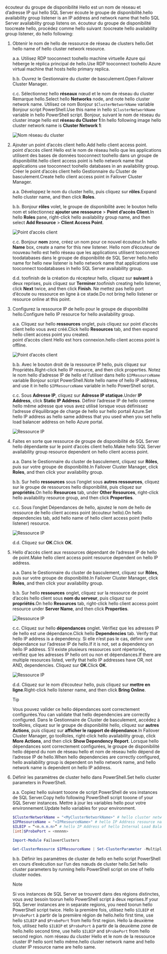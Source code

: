 <span data-ttu-id="cad19-101">écouteur du groupe de disponibilité Hello est un nom de réseau et d’adresse IP qui hello SQL Server écoute le groupe de disponibilité.</span><span class="sxs-lookup"><span data-stu-id="cad19-101">hello availability group listener is an IP address and network name that hello SQL Server availability group listens on.</span></span> <span data-ttu-id="cad19-102">écouteur du groupe de disponibilité toocreate hello, procédez comme hello suivant :</span><span class="sxs-lookup"><span data-stu-id="cad19-102">toocreate hello availability group listener, do hello following:</span></span>

1. <span data-ttu-id="cad19-103"><a name="getnet"></a>Obtenir le nom de hello de ressource de réseau de clusters hello.</span><span class="sxs-lookup"><span data-stu-id="cad19-103"><a name="getnet"></a>Get hello name of hello cluster network resource.</span></span>

    <span data-ttu-id="cad19-104">a.</span><span class="sxs-lookup"><span data-stu-id="cad19-104">a.</span></span> <span data-ttu-id="cad19-105">Utilisez RDP tooconnect toohello machine virtuelle Azure qui héberge le réplica principal de hello.</span><span class="sxs-lookup"><span data-stu-id="cad19-105">Use RDP tooconnect toohello Azure virtual machine that hosts hello primary replica.</span></span> 

    <span data-ttu-id="cad19-106">b.</span><span class="sxs-lookup"><span data-stu-id="cad19-106">b.</span></span> <span data-ttu-id="cad19-107">Ouvrez le Gestionnaire du cluster de basculement.</span><span class="sxs-lookup"><span data-stu-id="cad19-107">Open Failover Cluster Manager.</span></span>

    <span data-ttu-id="cad19-108">c.</span><span class="sxs-lookup"><span data-stu-id="cad19-108">c.</span></span> <span data-ttu-id="cad19-109">Sélectionnez hello **réseaux** nœud et le nom de réseau du cluster Remarque hello.</span><span class="sxs-lookup"><span data-stu-id="cad19-109">Select hello **Networks** node, and note hello cluster network name.</span></span> <span data-ttu-id="cad19-110">Utilisez ce nom Bonjour `$ClusterNetworkName` variable Bonjour script PowerShell.</span><span class="sxs-lookup"><span data-stu-id="cad19-110">Use this name in hello `$ClusterNetworkName` variable in hello PowerShell script.</span></span> <span data-ttu-id="cad19-111">Bonjour, suivant le nom de réseau du cluster image hello est **réseau du Cluster 1**:</span><span class="sxs-lookup"><span data-stu-id="cad19-111">In hello following image hello cluster network name is **Cluster Network 1**:</span></span>

   ![Nom réseau du cluster](./media/virtual-machines-ag-listener-configure/90-clusternetworkname.png)

2. <span data-ttu-id="cad19-113"><a name="addcap"></a>Ajouter un point d’accès client hello.</span><span class="sxs-lookup"><span data-stu-id="cad19-113"><a name="addcap"></a>Add hello client access point.</span></span>  
    <span data-ttu-id="cad19-114">point d’accès client Hello est le nom de réseau hello que les applications utilisent des bases de données tooconnect toohello dans un groupe de disponibilité.</span><span class="sxs-lookup"><span data-stu-id="cad19-114">hello client access point is hello network name that applications use tooconnect toohello databases in an availability group.</span></span> <span data-ttu-id="cad19-115">Créer le point d’accès client hello Gestionnaire du Cluster de basculement.</span><span class="sxs-lookup"><span data-stu-id="cad19-115">Create hello client access point in Failover Cluster Manager.</span></span>

    <span data-ttu-id="cad19-116">a.</span><span class="sxs-lookup"><span data-stu-id="cad19-116">a.</span></span> <span data-ttu-id="cad19-117">Développez le nom du cluster hello, puis cliquez sur **rôles**.</span><span class="sxs-lookup"><span data-stu-id="cad19-117">Expand hello cluster name, and then click **Roles**.</span></span>

    <span data-ttu-id="cad19-118">b.</span><span class="sxs-lookup"><span data-stu-id="cad19-118">b.</span></span> <span data-ttu-id="cad19-119">Bonjour **rôles** volet, le groupe de disponibilité avec le bouton hello nom et sélectionnez **ajouter une ressource** > **Point d’accès Client**.</span><span class="sxs-lookup"><span data-stu-id="cad19-119">In hello **Roles** pane, right-click hello availability group name, and then select **Add Resource** > **Client Access Point**.</span></span>

   ![Point d’accès client](./media/virtual-machines-ag-listener-configure/92-addclientaccesspoint.png)

    <span data-ttu-id="cad19-121">c.</span><span class="sxs-lookup"><span data-stu-id="cad19-121">c.</span></span> <span data-ttu-id="cad19-122">Bonjour **nom** zone, créez un nom pour ce nouvel écouteur.</span><span class="sxs-lookup"><span data-stu-id="cad19-122">In hello **Name** box, create a name for this new listener.</span></span> 
   <span data-ttu-id="cad19-123">Hello nom d’écouteur de nouveau hello est hello réseau que les applications utilisent tooconnect toodatabases dans le groupe de disponibilité de SQL Server hello.</span><span class="sxs-lookup"><span data-stu-id="cad19-123">hello name for hello new listener is hello network name that applications use tooconnect toodatabases in hello SQL Server availability group.</span></span>
   
    <span data-ttu-id="cad19-124">d.</span><span class="sxs-lookup"><span data-stu-id="cad19-124">d.</span></span> <span data-ttu-id="cad19-125">toofinish de la création du récepteur hello, cliquez sur **suivant** à deux reprises, puis cliquez sur **Terminer**.</span><span class="sxs-lookup"><span data-stu-id="cad19-125">toofinish creating hello listener, click **Next** twice, and then click **Finish**.</span></span> <span data-ttu-id="cad19-126">Ne mettez pas hello port d’écoute ou ressource en ligne à ce stade.</span><span class="sxs-lookup"><span data-stu-id="cad19-126">Do not bring hello listener or resource online at this point.</span></span>

3. <span data-ttu-id="cad19-127"><a name="congroup"></a>Configurez la ressource IP de hello pour le groupe de disponibilité hello.</span><span class="sxs-lookup"><span data-stu-id="cad19-127"><a name="congroup"></a>Configure hello IP resource for hello availability group.</span></span>

    <span data-ttu-id="cad19-128">a.</span><span class="sxs-lookup"><span data-stu-id="cad19-128">a.</span></span> <span data-ttu-id="cad19-129">Cliquez sur hello **ressources** onglet, puis cliquez sur point d’accès client hello vous avez créé.</span><span class="sxs-lookup"><span data-stu-id="cad19-129">Click hello **Resources** tab, and then expand hello client access point you created.</span></span>  
    <span data-ttu-id="cad19-130">point d’accès client Hello est hors connexion.</span><span class="sxs-lookup"><span data-stu-id="cad19-130">hello client access point is offline.</span></span>

   ![Point d’accès client](./media/virtual-machines-ag-listener-configure/94-newclientaccesspoint.png) 

    <span data-ttu-id="cad19-132">b.</span><span class="sxs-lookup"><span data-stu-id="cad19-132">b.</span></span> <span data-ttu-id="cad19-133">Avec le bouton droit de la ressource IP hello, puis cliquez sur Propriétés.</span><span class="sxs-lookup"><span data-stu-id="cad19-133">Right-click hello IP resource, and then click properties.</span></span> <span data-ttu-id="cad19-134">Notez le nom hello d’adresse IP de hello et l’utiliser dans hello `$IPResourceName` variable Bonjour script PowerShell.</span><span class="sxs-lookup"><span data-stu-id="cad19-134">Note hello name of hello IP address, and use it in hello `$IPResourceName` variable in hello PowerShell script.</span></span>

    <span data-ttu-id="cad19-135">c.</span><span class="sxs-lookup"><span data-stu-id="cad19-135">c.</span></span> <span data-ttu-id="cad19-136">Sous **Adresse IP**, cliquez sur **Adresse IP statique**.</span><span class="sxs-lookup"><span data-stu-id="cad19-136">Under **IP Address**, click **Static IP Address**.</span></span> <span data-ttu-id="cad19-137">Définir l’adresse IP de hello comme hello même adresse que vous avez utilisé lorsque vous définissez l’adresse d’équilibrage de charge de hello sur hello portail Azure.</span><span class="sxs-lookup"><span data-stu-id="cad19-137">Set hello IP address as hello same address that you used when you set hello load balancer address on hello Azure portal.</span></span>

   ![Ressource IP](./media/virtual-machines-ag-listener-configure/96-ipresource.png) 

    <!-----------------------I don't see this option on server 2016
    1. Disable NetBIOS for this address and click **OK**. Repeat this step for each IP resource if your solution spans multiple Azure VNets. 
    ------------------------->

4. <span data-ttu-id="cad19-139"><a name = "dependencyGroup"></a>Faites en sorte que ressource de groupe de disponibilité de SQL Server hello dépendante sur le point d’accès client hello.</span><span class="sxs-lookup"><span data-stu-id="cad19-139"><a name = "dependencyGroup"></a>Make hello SQL Server availability group resource dependent on hello client access point.</span></span>

    <span data-ttu-id="cad19-140">a.</span><span class="sxs-lookup"><span data-stu-id="cad19-140">a.</span></span> <span data-ttu-id="cad19-141">Dans le Gestionnaire du cluster de basculement, cliquez sur **Rôles**, puis sur votre groupe de disponibilité.</span><span class="sxs-lookup"><span data-stu-id="cad19-141">In Failover Cluster Manager, click **Roles**, and then click your availability group.</span></span>

    <span data-ttu-id="cad19-142">b.</span><span class="sxs-lookup"><span data-stu-id="cad19-142">b.</span></span> <span data-ttu-id="cad19-143">Sur hello **ressources** sous l’onglet sous **autres ressources**, cliquez sur le groupe de ressources hello disponibilité, puis cliquez sur **propriétés**.</span><span class="sxs-lookup"><span data-stu-id="cad19-143">On hello **Resources** tab, under **Other Resources**, right-click hello availability resource group, and then click **Properties**.</span></span> 

    <span data-ttu-id="cad19-144">c.</span><span class="sxs-lookup"><span data-stu-id="cad19-144">c.</span></span> <span data-ttu-id="cad19-145">Sous l’onglet Dépendances de hello, ajoutez le nom de hello de ressource de hello client access point (écouteur hello).</span><span class="sxs-lookup"><span data-stu-id="cad19-145">On hello dependencies tab, add hello name of hello client access point (hello listener) resource.</span></span>

   ![Ressource IP](./media/virtual-machines-ag-listener-configure/97-propertiesdependencies.png) 

    <span data-ttu-id="cad19-147">d.</span><span class="sxs-lookup"><span data-stu-id="cad19-147">d.</span></span> <span data-ttu-id="cad19-148">Cliquez sur **OK**.</span><span class="sxs-lookup"><span data-stu-id="cad19-148">Click **OK**.</span></span>

5. <span data-ttu-id="cad19-149"><a name="listname"></a>Hello d’accès client aux ressources dépendant de l’adresse IP de hello de point.</span><span class="sxs-lookup"><span data-stu-id="cad19-149"><a name="listname"></a>Make hello client access point resource dependent on hello IP address.</span></span>

    <span data-ttu-id="cad19-150">a.</span><span class="sxs-lookup"><span data-stu-id="cad19-150">a.</span></span> <span data-ttu-id="cad19-151">Dans le Gestionnaire du cluster de basculement, cliquez sur **Rôles**, puis sur votre groupe de disponibilité.</span><span class="sxs-lookup"><span data-stu-id="cad19-151">In Failover Cluster Manager, click **Roles**, and then click your availability group.</span></span> 

    <span data-ttu-id="cad19-152">b.</span><span class="sxs-lookup"><span data-stu-id="cad19-152">b.</span></span> <span data-ttu-id="cad19-153">Sur hello **ressources** onglet, cliquez sur la ressource de point d’accès hello client sous **nom du serveur**, puis cliquez sur **propriétés**.</span><span class="sxs-lookup"><span data-stu-id="cad19-153">On hello **Resources** tab, right-click hello client access point resource under **Server Name**, and then click **Properties**.</span></span> 

   ![Ressource IP](./media/virtual-machines-ag-listener-configure/98-dependencies.png) 

    <span data-ttu-id="cad19-155">c.</span><span class="sxs-lookup"><span data-stu-id="cad19-155">c.</span></span> <span data-ttu-id="cad19-156">Cliquez sur hello **dépendances** onglet. Vérifiez que les adresses IP de hello est une dépendance.</span><span class="sxs-lookup"><span data-stu-id="cad19-156">Click hello **Dependencies** tab. Verify that hello IP address is a dependency.</span></span> <span data-ttu-id="cad19-157">Si elle n’est pas le cas, définir une dépendance sur l’adresse IP de hello.</span><span class="sxs-lookup"><span data-stu-id="cad19-157">If it is not, set a dependency on hello IP address.</span></span> <span data-ttu-id="cad19-158">S’il existe plusieurs ressources sont répertoriés, vérifiez que les adresses IP hello ont ou non et dépendances.</span><span class="sxs-lookup"><span data-stu-id="cad19-158">If there are multiple resources listed, verify that hello IP addresses have OR, not AND, dependencies.</span></span> <span data-ttu-id="cad19-159">Cliquez sur **OK**.</span><span class="sxs-lookup"><span data-stu-id="cad19-159">Click **OK**.</span></span> 

   ![Ressource IP](./media/virtual-machines-ag-listener-configure/98-propertiesdependencies.png) 

    <span data-ttu-id="cad19-161">d.</span><span class="sxs-lookup"><span data-stu-id="cad19-161">d.</span></span> <span data-ttu-id="cad19-162">Cliquez sur le nom d’écouteur hello, puis cliquez sur **mettre en ligne**.</span><span class="sxs-lookup"><span data-stu-id="cad19-162">Right-click hello listener name, and then click **Bring Online**.</span></span> 

    >[!TIP]
    ><span data-ttu-id="cad19-163">Vous pouvez valider ce hello dépendances sont correctement configurées.</span><span class="sxs-lookup"><span data-stu-id="cad19-163">You can validate that hello dependencies are correctly configured.</span></span> <span data-ttu-id="cad19-164">Dans le Gestionnaire de Cluster de basculement, accédez à tooRoles, cliquez sur le groupe de disponibilité hello, cliquez sur **autres Actions**, puis cliquez sur **afficher le rapport de dépendance**.</span><span class="sxs-lookup"><span data-stu-id="cad19-164">In Failover Cluster Manager, go tooRoles, right-click hello availability group, click **More Actions**, and then click  **Show Dependency Report**.</span></span> <span data-ttu-id="cad19-165">Lorsque hello dépendances sont correctement configurées, le groupe de disponibilité hello dépend du nom de réseau hello et nom de réseau hello dépend de l’adresse IP de hello.</span><span class="sxs-lookup"><span data-stu-id="cad19-165">When hello dependencies are correctly configured, hello availability group is dependent on hello network name, and hello network name is dependent on hello IP address.</span></span> 


6. <span data-ttu-id="cad19-166"><a name="setparam"></a>Définir les paramètres de cluster hello dans PowerShell.</span><span class="sxs-lookup"><span data-stu-id="cad19-166"><a name="setparam"></a>Set hello cluster parameters in PowerShell.</span></span>
    
    <span data-ttu-id="cad19-167">a.</span><span class="sxs-lookup"><span data-stu-id="cad19-167">a.</span></span> <span data-ttu-id="cad19-168">Copiez hello suivant tooone de script PowerShell de vos instances de SQL Server.</span><span class="sxs-lookup"><span data-stu-id="cad19-168">Copy hello following PowerShell script tooone of your SQL Server instances.</span></span> <span data-ttu-id="cad19-169">Mettre à jour les variables hello pour votre environnement.</span><span class="sxs-lookup"><span data-stu-id="cad19-169">Update hello variables for your environment.</span></span>     
    
    ```PowerShell
    $ClusterNetworkName = "<MyClusterNetworkName>" # hello cluster network name (Use Get-ClusterNetwork on Windows Server 2012 of higher toofind hello name)
    $IPResourceName = "<IPResourceName>" # hello IP Address resource name
    $ILBIP = “<n.n.n.n>” # hello IP Address of hello Internal Load Balancer (ILB). This is hello static IP address for hello load balancer you configured in hello Azure portal.
    [int]$ProbePort = <nnnnn>
    
    Import-Module FailoverClusters
    
    Get-ClusterResource $IPResourceName | Set-ClusterParameter -Multiple @{"Address"="$ILBIP";"ProbePort"=$ProbePort;"SubnetMask"="255.255.255.255";"Network"="$ClusterNetworkName";"EnableDhcp"=0}
    ```

    <span data-ttu-id="cad19-170">b.</span><span class="sxs-lookup"><span data-stu-id="cad19-170">b.</span></span> <span data-ttu-id="cad19-171">Définir les paramètres de cluster de hello en hello script PowerShell en cours d’exécution sur l’un des nœuds de cluster hello.</span><span class="sxs-lookup"><span data-stu-id="cad19-171">Set hello cluster parameters by running hello PowerShell script on one of hello cluster nodes.</span></span>  

    > [!NOTE]
    > <span data-ttu-id="cad19-172">Si vos instances de SQL Server se trouvent dans des régions distinctes, vous avez besoin toorun hello PowerShell script à deux reprises.</span><span class="sxs-lookup"><span data-stu-id="cad19-172">If your SQL Server instances are in separate regions, you need toorun hello PowerShell script twice.</span></span> <span data-ttu-id="cad19-173">Hello la première fois, utilisez hello `$ILBIP` et `$ProbePort` à partir de la première région de hello.</span><span class="sxs-lookup"><span data-stu-id="cad19-173">hello first time, use hello `$ILBIP` and `$ProbePort` from hello first region.</span></span> <span data-ttu-id="cad19-174">Hello la deuxième fois, utilisez hello `$ILBIP` et `$ProbePort` à partir de la deuxième zone de hello.</span><span class="sxs-lookup"><span data-stu-id="cad19-174">hello second time, use hello `$ILBIP` and `$ProbePort` from hello second region.</span></span> <span data-ttu-id="cad19-175">nom réseau du cluster Hello et le nom de la ressource cluster IP hello sont hello même.</span><span class="sxs-lookup"><span data-stu-id="cad19-175">hello cluster network name and hello cluster IP resource name are hello same.</span></span> 
